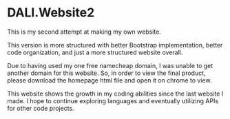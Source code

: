 # DALI.Website2

This is my second attempt at making my own website. 

This version is more structured with better Bootstrap implementation, better code organization, and just a more structured website 
overall. 

Due to having used my one free namecheap domain, I was unable to get another domain for this website. So, in order to view the 
final product, please download the homepage html file and open it on chrome to view. 

This website shows the growth in my coding abilities since the last website I made. I hope to continue exploring languages and eventually
utilizing APIs for other code projects. 
